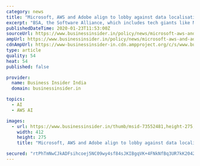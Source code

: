 ```yaml
---
category: news
title: "Microsoft, AWS and Adobe align to lobby against data localisation in India — but the issue goes beyond privacy"
excerpt: "BSA, the Software Alliance, which includes tech giants like Microsoft, Amazon Web Services (AWS), Intel, and Adobe among others ... Data is the cornerstone of a lot of processes like predictive, machine learning (ML), and artificial intelligence (AI) among others. While restricting the flow of data across orders sounds like it may hamper ..."
publishedDateTime: 2020-01-23T11:53:00Z
sourceUrl: https://www.businessinsider.in/policy/news/microsoft-aws-and-adobe-align-to-lobby-against-data-localisation-in-india-but-the-issue-goes-beyond-privacy/articleshow/73552281.cms
ampUrl: https://www.businessinsider.in/policy/news/microsoft-aws-and-adobe-align-to-lobby-against-data-localisation-in-india-but-the-issue-goes-beyond-privacy/amp_articleshow/73552281.cms
cdnAmpUrl: https://www-businessinsider-in.cdn.ampproject.org/c/s/www.businessinsider.in/policy/news/microsoft-aws-and-adobe-align-to-lobby-against-data-localisation-in-india-but-the-issue-goes-beyond-privacy/amp_articleshow/73552281.cms
type: article
quality: 54
heat: 54
published: false

provider:
  name: Business Insider India
  domain: businessinsider.in

topics:
  - AI
  - AWS AI

images:
  - url: https://www.businessinsider.in/thumb/msid-73552481,height-275,width-412,imgsize-109353/policy/news/microsoft-aws-and-adobe-align-to-lobby-against-data-localisation-in-india-but-the-issue-goes-beyond-privacy/global-tech-giants.jpg
    width: 412
    height: 275
    title: "Microsoft, AWS and Adobe align to lobby against data localisation in India — but the issue goes beyond privacy"

secured: "rtPhTmNwCJkADFsihcoej5NC09wy4sf84sJKIBgqVK+4FNkNfBq3UR7kK2042JjhBBU1/U9FB/FXDOmLwSJL+hrcSiEMyLuOwhn/vAZwRWEiFBB0PVa0ue5S81m5Z00wLgbvAIg/NM3m8d7u+4ETOqjnO0MFwefzFwyHCgqPP+ZXpmz8DJTG1518n8joxO95niNVxgMfVc+ElAZ5P6Q4pZ/Jv2K+P0Gt6lo00QJpeX3AHnNJI2dcuHge6r0edjL4+uUDYw8Wtl24nfVZpYagobs2/6NSD+iaXX+fvIOg8cuBIn4tmZPigIfMHkoJZBLm;XCtaFVBlbnhajo/1q6agHg=="
---
```


